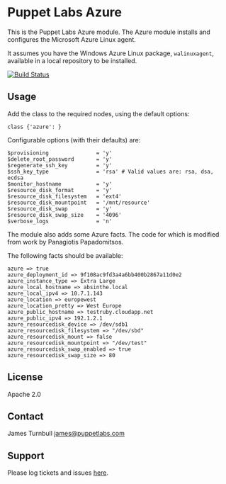 # Puppet Labs Azure

This is the Puppet Labs Azure module. The Azure module installs and
configures the Microsoft Azure Linux agent.

It assumes you have the Windows Azure Linux package, `walinuxagent`,
available in a local repository to be installed.

[![Build Status](https://travis-ci.org/puppetlabs/puppetlabs-azure.png)](https://travis-ci.org/puppetlabs/puppetlabs-azure)

Usage
-----

Add the class to the required nodes, using the default options:

    class {'azure': }

Configurable options (with their defaults) are:

    $provisioning               = 'y'
    $delete_root_password       = 'y'
    $regenerate_ssh_key         = 'y'
    $ssh_key_type               = 'rsa' # Valid values are: rsa, dsa, ecdsa
    $monitor_hostname           = 'y'
    $resource_disk_format       = 'y'
    $resource_disk_filesystem   = 'ext4'
    $resource_disk_mountpoint   = '/mnt/resource'
    $resource_disk_swap         = 'y'
    $resource_disk_swap_size    = '4096'
    $verbose_logs               = 'n'

The module also adds some Azure facts. The code for which is modified
from work by Panagiotis Papadomitsos.

The following facts should be available:

    azure => true
    azure_deployment_id => 9f108ac9fd3a4a6bb400b2867a11d0e2
    azure_instance_type => Extra Large
    azure_local_hostname => absinthe.local
    azure_local_ipv4 => 10.7.1.143
    azure_location => europewest
    azure_location_pretty => West Europe
    azure_public_hostname => testruby.cloudapp.net
    azure_public_ipv4 => 192.1.2.1
    azure_resourcedisk_device => /dev/sdb1
    azure_resourcedisk_filesystem => "/dev/sbd"
    azure_resourcedisk_mount => false
    azure_resourcedisk_mountpoint => "/dev/test"
    azure_resourcedisk_swap_enabled => true
    azure_resourcedisk_swap_size => 80

License
-------

Apache 2.0

Contact
-------

James Turnbull <james@puppetlabs.com>

Support
-------

Please log tickets and issues
[here](https://github.com/puppetlabs/puppetlabs-azure/issues).
